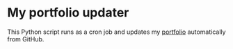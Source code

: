 # My portfolio updater

This Python script runs as a cron job and updates my [portfolio](http://aleksib.fi/portfolio.html) automatically from GitHub.
